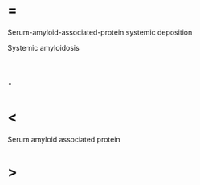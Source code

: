 # =

Serum-amyloid-associated-protein systemic deposition

Systemic amyloidosis

# .

# <

Serum amyloid associated protein

# >
